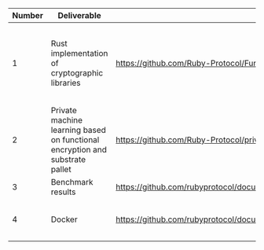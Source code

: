 

| **Number** | **Deliverable**                          | Link                                                         | Functionality                                                        |
| ---------- | ---------------------------------------- | ------------------------------------------------------------ | ------------------------------------------------------------ |
| 1        | Rust implementation of cryptographic libraries | https://github.com/Ruby-Protocol/Functional_encryption_rust | The rust implementation of [inner product encryption scheme](https://github.com/Ruby-Protocol/Functional_encryption_rust/blob/main/src/dmcfe_ip.rs) is a reimplementation in Rust of C-implementation available in this awesome library [CiFEr](https://github.com/fentec-project/CiFEr). The rust implementation of quadratic polynomial encryption can be found in [here](https://github.com/Ruby-Protocol/Functional_encryption_rust/blob/main/src/quadratic_sgp.rs) The inner product encryption enables the key holder to compute the inner product between the vector corresponding to the private key and the vector associated with the ciphertext. The quadratic polynomial encryption scheme allows a key holder with a key corresponding to a quadratic function _f_ to compute _f_(_x_, _y_), where (_x_, _y_) are the vectors associated with the ciphertext. |
| 2        | Private machine learning based on functional encryption and substrate pallet | https://github.com/Ruby-Protocol/private_ml | This library applies the aforementioned implementation of inner product and quadratic polynomial encryption schemes to the case of machine leanring. It also implements a substrate module that integrates the verification logic of the associated zero-knowledge proof for the legitimacy of the encrypted functional key. |
| 3        | Benchmark results | https://github.com/rubyprotocol/documents/blob/main/Benchmark_result.md | This is the bechmark results of unit tests on the individual algorithms |
| 4        | Docker |https://github.com/rubyprotocol/documents/blob/main/Docker_demo_tutorial.md | Download the latest image, and follow the instructions in https://github.com/rubyprotocol/documents/blob/main/Docker_demo_tutorial.md to build the docker image. The code can be found in https://github.com/Ruby-Protocol/private_ml |
